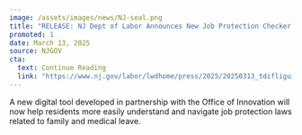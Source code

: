 ```yaml
---
image: /assets/images/news/NJ-seal.png
title: "RELEASE: NJ Dept of Labor Announces New Job Protection Checker to Guide Workers on Family and Medical Leave Laws"
promoted: 1
date: March 13, 2025
source: NJGOV
cta:
  text: Continue Reading
  link: "https://www.nj.gov/labor/lwdhome/press/2025/20250313_tdifliguide.shtml"
---
```

A new digital tool developed in partnership with the Office of Innovation will now help residents more easily understand and navigate job protection laws related to family and medical leave.
